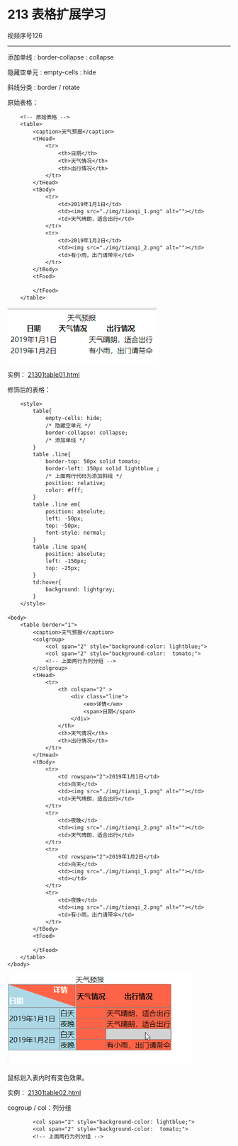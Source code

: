 # 213 表格扩展学习

视频序号126



***

添加单线 : border-collapse : collapse

隐藏空单元 : empty-cells : hide

斜线分类 : border / rotate

原始表格：

```
    <!-- 原始表格 -->
    <table>
        <caption>天气预报</caption>
        <tHead>
            <tr>
                <th>日期</th>
                <th>天气情况</th>
                <th>出行情况</th>
            </tr>
        </tHead>
        <tBody>
            <tr>
                <td>2019年1月1日</td>
                <td><img src="./img/tianqi_1.png" alt=""></td>
                <td>天气晴朗，适合出行</td>
            </tr>
            <tr>
                <td>2019年1月2日</td>
                <td><img src="./img/tianqi_2.png" alt=""></td>
                <td>有小雨，出门请带伞</td>
            </tr>
        </tBody>
        <tFood>

        </tFood>
    </table>
```

![2130101](img/2130101.png)

实例： [21301table01.html](21301table01.html) 

修饰后的表格：

```
    <style>
        table{
            empty-cells: hide; 
            /* 隐藏空单元 */
            border-collapse: collapse; 
            /* 添加单线 */
        }
        table .line{
            border-top: 50px solid tomato;
            border-left: 150px solid lightblue ;
            /* 上面两行代码为添加斜线 */
            position: relative;
            color: #fff;
        }
        table .line em{
            position: absolute;
            left: -50px;
            top: -50px;
            font-style: normal;
        }
        table .line span{
            position: absolute;
            left: -150px;
            top: -25px;
        }
        td:hover{
            background: lightgray;
        }
    </style>

<body>
    <table border="1">
        <caption>天气预报</caption>
        <colgroup>
            <col span="2" style="background-color: lightblue;">
            <col span="2" style="background-color:  tomato;">
            <!-- 上面两行为列分组 -->
        </colgroup>
        <tHead>
            <tr>
                <th colspan="2" >
                    <div class="line">
                        <em>详情</em>
                        <span>日期</span>
                    </div>
                </th>
                <th>天气情况</th>
                <th>出行情况</th>
            </tr>
        </tHead>
        <tBody>
            <tr>
                <td rowspan="2">2019年1月1日</td>
                <td>白天</td>
                <td><img src="./img/tianqi_1.png" alt=""></td>
                <td>天气晴朗，适合出行</td>
            </tr>
            <tr>
                <td>夜晚</td>
                <td><img src="./img/tianqi_2.png" alt=""></td>
                <td>天气晴朗，适合出行</td>
            </tr>
            <tr>
                <td rowspan="2">2019年1月2日</td>
                <td>白天</td>
                <td><img src="./img/tianqi_1.png" alt=""></td>
                <td></td>
            </tr>
            <tr>
                <td>夜晚</td>
                <td><img src="./img/tianqi_2.png" alt=""></td>
                <td>有小雨，出门请带伞</td>
            </tr>
        </tBody>
        <tFood>

        </tFood>
    </table>
</body>
```

![2130102](img/2130102.png)

鼠标划入表内时有变色效果。

实例： [21301table02.html](21301table02.html) 

cogroup /  col：列分组

            <col span="2" style="background-color: lightblue;">
            <col span="2" style="background-color:  tomato;">
            <!-- 上面两行为列分组 -->